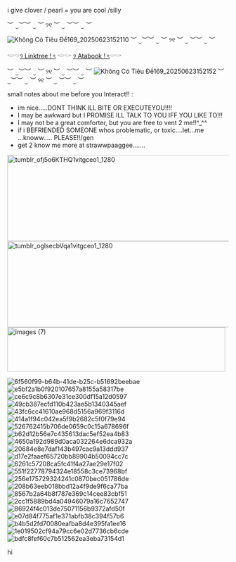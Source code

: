 i give clover / pearl = you are cool /silly

︶ ⏝︶︶ ⏝ ︶ ୨୧ ︶ ⏝ ︶︶ ⏝ ︶

![Không Có Tiêu Đề169_20250623152110](https://github.com/user-attachments/assets/ff9b279b-0466-4094-b343-98c978ebbd79)
︶ ⏝︶︶ ⏝ ︶ ୨୧ ︶ ⏝ ︶︶ ⏝ ︶

𓎢𓎠[୨ Linktree ! ৎ](https://linktr.ee/InkedWithAffection) 𓎢𓎡 [୨ Atabook ! ৎ](https://sweetmails.atabook.org)𓎠𓎡

︶ ⏝︶︶ ⏝ ︶ ୨୧ ︶ ⏝ ︶︶ ⏝ ︶
![Không Có Tiêu Đề169_20250623152152](https://github.com/user-attachments/assets/872e1903-76b4-417e-8ed9-843eec867631)
︶ ⏝︶︶ ⏝ ︶ ୨୧ ︶ ⏝ ︶︶ ⏝ ︶

small notes about me before you Interact!! :

- im nice.....DONT THINK ILL BITE OR EXECUTEYOU!!!!
- I may be awkward but I PROMISE ILL TALK TO YOU IFF YOU LIKE TO!!!
- I may not be a great comforter, but you are free to vent 2 me!!^_^^
- if i BEFRIENDED SOMEONE whos problematic, or toxic....let...me ...knoww..... PLEASE!!/gen
- get 2 know me more at strawwpaaggee.......
 <img width="956" height="196" alt="tumblr_ofj5o6KTHQ1vitgceo1_1280" src="https://github.com/user-attachments/assets/3444dd74-e037-4a9d-8f55-7b09777425db" />
<img width="955" height="196" alt="tumblr_oglsecbVqa1vitgceo1_1280" src="https://github.com/user-attachments/assets/f849b176-c50d-47ce-b915-c1b3f7aefba6" />
<img width="496" height="101" alt="images (7)" src="https://github.com/user-attachments/assets/039e96e3-58ab-4959-9d60-c1dfa8859c3b" />

![6f560f99-b64b-41de-b25c-b51692beebae](https://github.com/user-attachments/assets/81e71c3d-235f-4299-a157-db104444753d)
![e5bf2a1b0f920107657a8155a58317be](https://github.com/user-attachments/assets/afe5a059-5628-4320-add4-5104da123d89)
![ce6c9c8b6307e31ce300df15a12d0597](https://github.com/user-attachments/assets/b8e38e39-39dc-4f29-aa5a-c5e27e04cb0c)
![49cb387ecfd110b423ae5b1340345aef](https://github.com/user-attachments/assets/09734ee4-b646-4121-b84f-fd4e28272216)
![43fc6cc41610ae968d5156a969f3116d](https://github.com/user-attachments/assets/3f1adfc3-80e4-4ad1-934d-b84efa7139ec)
![414a1f94c042ea5f9b2682c5f0f79e94](https://github.com/user-attachments/assets/df935b78-f5e2-4cc9-8474-4f98b5b56f71)
![526762415b706de0659c0c15a678696f](https://github.com/user-attachments/assets/d70106de-3d4e-45a4-baab-4f2395ba5c8c)
![b62d12b56e7c435613dac5ef52ea4b83](https://github.com/user-attachments/assets/e4429c45-5eb5-43d4-93ab-058942e79424)
![4650a192d989d0aca032264e6dca932a](https://github.com/user-attachments/assets/c135a05a-e0c5-45c6-a349-05575d39ffb6)
![20684e8e7daf143b497cac9a13ddd937](https://github.com/user-attachments/assets/e3b3511a-96c0-48f8-94d8-352054bbc9b7)
![d17e2faaef65720bb89904b50094cc7c](https://github.com/user-attachments/assets/e155d44a-3c81-45ce-a179-20dfe4ad3e8d)
![6261c57208ca5fc41f4a27ae29e17f02](https://github.com/user-attachments/assets/dce12ac7-04a6-4ccb-9294-c149eed41b7f)
![551f22778794324e18558c3ce73968bf](https://github.com/user-attachments/assets/a4915c40-d77b-4609-8477-9be13e2a26ba)
![256e175729324241c0870bec051786de](https://github.com/user-attachments/assets/b31b27f9-501b-4fd2-8b05-817cfb2f7f27)
![208b63eeb018bbd12a4f9de9f6ca77ba](https://github.com/user-attachments/assets/4dee4953-c858-43a6-a71a-5c7efe6b4a2f)
![8567b2a64b8f787e369c14cee83cbf51](https://github.com/user-attachments/assets/61094395-fbd8-4e7f-a6b6-e20a7f1f273d)
![2cc1f5889bd4a04946079a16c7652747](https://github.com/user-attachments/assets/8a69ae30-b02f-41ec-aa70-f4ae6296128a)
![86924f4c013de75071156b9372afd50f](https://github.com/user-attachments/assets/6a3f03c9-451b-4cdd-8773-0c32ed499ad7)
![e07d84f775af1e371abfb38c394f57b6](https://github.com/user-attachments/assets/e73e29e5-c7c9-4633-996a-c591c3abd216)
![b4b5d2fd70080eafba8d4e395fa1ee16](https://github.com/user-attachments/assets/128b8f52-35aa-4aad-b1e4-38de2f580319)
![1e019502cf94a79cc6e02d7736cb6cde](https://github.com/user-attachments/assets/b2271041-7472-4062-bafc-3e5a21ee29f4)
![bdfc8fef60c7b512562ea3eba73154d1](https://github.com/user-attachments/assets/50b8ab35-c820-4835-a080-e73ecf0a8825)

hi
